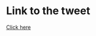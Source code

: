 # Link to the tweet

[Click here](https://twitter.com/roc_tanweer/status/1510237249631571970?s=20&t=lm50ehsJbnS3szu-1x6NPw)